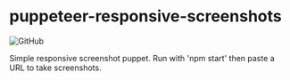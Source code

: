 # puppeteer-responsive-screenshots

![GitHub](https://img.shields.io/github/license/pablohen/puppeteer-responsive-screenshots)

Simple responsive screenshot puppet.
Run with 'npm start' then paste a URL to take screenshots.
